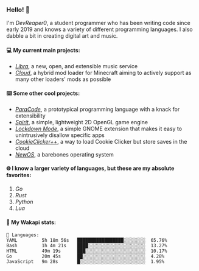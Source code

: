### Hello! 👋

I'm _DevReaper0_, a student programmer who has been writing code since early 2019 and knows a variety of different programming languages. I also dabble a bit in creating digital art and music.

#### 💻 My current main projects:

-   _[Libra](https://github.com/LibraMusic)_, a new, open, and extensible music service
-   _[Cloud](https://github.com/CloudLoaderMC/CloudLoader)_, a hybrid mod loader for Minecraft aiming to actively support as many other loaders' mods as possible

#### ⌨️ Some other cool projects:

-   _[ParaCode](https://github.com/ParaCodeLang/ParaCode)_, a prototypical programming language with a knack for extensibility
-   _[Spirit](https://gitlab.com/DevReaper0/SpiritEngine)_, a simple, lightweight 2D OpenGL game engine
-   _[Lockdown Mode](https://github.com/DevReaper0/GNOME-LockdownMode)_, a simple GNOME extension that makes it easy to unintrusively disallow specific apps
-   _[CookieClicker++](https://github.com/DevReaper0/CookieClickerPlusPlus)_, a way to load Cookie Clicker but store saves in the cloud
-   _[NewOS](https://github.com/DevReaper0/NewOS)_, a barebones operating system

#### 🌐 I know a larger variety of languages, but these are my absolute favorites:

1. _Go_
2. _Rust_
3. _Python_
4. _Lua_

#### 📡 My Wakapi stats:

```text
💾 Languages:
YAML         5h 18m 56s   █████████████████░░░░░░░░  65.76%
Bash         1h 4m 21s    ████░░░░░░░░░░░░░░░░░░░░░  13.27%
HTML         49m 19s      ███░░░░░░░░░░░░░░░░░░░░░░  10.17%
Go           20m 45s      ██░░░░░░░░░░░░░░░░░░░░░░░  4.28%
JavaScript   9m 28s       █░░░░░░░░░░░░░░░░░░░░░░░░  1.95%
```
